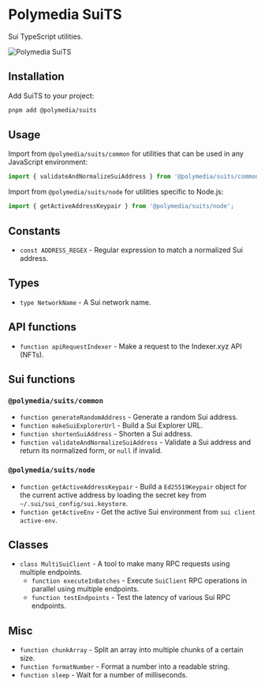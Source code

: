 # Polymedia SuiTS

Sui TypeScript utilities.

![Polymedia SuiTS](https://assets.polymedia.app/img/suits/open-graph.webp)

## Installation

Add SuiTS to your project:

```bash
pnpm add @polymedia/suits
```

## Usage

Import from `@polymedia/suits/common` for utilities that can be used in any JavaScript environment:

```javascript
import { validateAndNormalizeSuiAddress } from '@polymedia/suits/common';
```

Import from `@polymedia/suits/node` for utilities specific to Node.js:

```javascript
import { getActiveAddressKeypair } from '@polymedia/suits/node';
```

## Constants

- `const ADDRESS_REGEX` - Regular expression to match a normalized Sui address.

## Types

- `type NetworkName` - A Sui network name.

## API functions

- `function apiRequestIndexer` - Make a request to the Indexer.xyz API (NFTs).

## Sui functions

### `@polymedia/suits/common`

- `function generateRandomAddress` - Generate a random Sui address.
- `function makeSuiExplorerUrl` - Build a Sui Explorer URL.
- `function shortenSuiAddress` - Shorten a Sui address.
- `function validateAndNormalizeSuiAddress` - Validate a Sui address and return its normalized form, or `null` if invalid.

### `@polymedia/suits/node`

- `function getActiveAddressKeypair` - Build a `Ed25519Keypair` object for the current active address by loading the secret key from `~/.sui/sui_config/sui.keystore`.
- `function getActiveEnv` - Get the active Sui environment from `sui client active-env`.

## Classes

- `class MultiSuiClient` - A tool to make many RPC requests using multiple endpoints.
    - `function executeInBatches` - Execute `SuiClient` RPC operations in parallel using multiple endpoints.
    - `function testEndpoints` - Test the latency of various Sui RPC endpoints.

## Misc

- `function chunkArray` - Split an array into multiple chunks of a certain size.
- `function formatNumber` - Format a number into a readable string.
- `function sleep` - Wait for a number of milliseconds.
